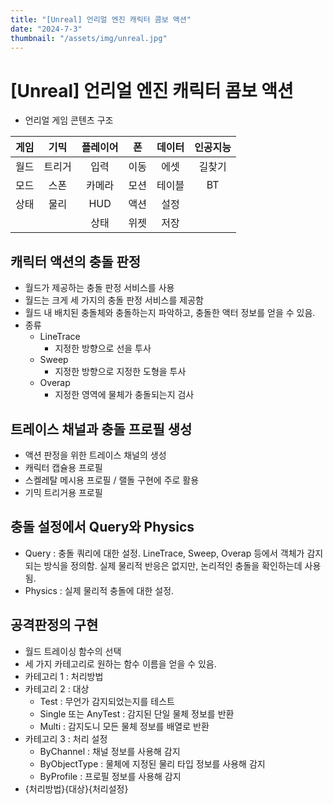 ```yaml
---
title: "[Unreal] 언리얼 엔진 캐릭터 콤보 액션"
date: "2024-7-3"
thumbnail: "/assets/img/unreal.jpg"
---
```


# [Unreal] 언리얼 엔진 캐릭터 콤보 액션

- 언리얼 게임 콘텐츠 구조

| 게임 |  기믹  | 플레이어 |  폰  | 데이터 | 인공지능 |
| :--: | :----: | :------: | :--: | :----: | :------: |
| 월드 | 트리거 |   입력   | 이동 |  에셋  |  길찾기  |
| 모드 |  스폰  |  카메라  | 모션 | 테이블 |    BT    |
| 상태 |  물리  |   HUD    | 액션 |  설정  |          |
|      |        |   상태   | 위젯 |  저장  |          |

## 캐릭터 액션의 충돌 판정

- 월드가 제공하는 충돌 판정 서비스를 사용
- 월드는 크게 세 가지의 충돌 판정 서비스를 제공함
- 월드 내 배치된 충돌체와 충돌하는지 파악하고, 충돌한 액터 정보를 얻을 수 있음.
- 종류
  - LineTrace
    - 지정한 방향으로 선을 투사
  - Sweep
    - 지정한 방향으로 지정한 도형을 투사
  - Overap
    - 지정한 영역에 물체가 충돌되는지 검사

## 트레이스 채널과 충돌 프로필 생성

- 액션 판정을 위한 트레이스 채널의 생성
- 캐릭터 캡슐용 프로필
- 스켈레탈 메시용 프로필 / 랠돌 구현에 주로 활용
- 기믹 트리거용 프로필

## 충돌 설정에서 Query와 Physics

- Query : 충돌 쿼리에 대한 설정. LineTrace, Sweep, Overap 등에서 객체가 감지되는 방식을 정의함. 실제 물리적 반응은 없지만, 논리적인 충돌을 확인하는데 사용됨.
- Physics : 실제 물리적 충돌에 대한 설정.



## 공격판정의 구현

- 월드 트레이싱 함수의 선택
- 세 가지 카테고리로 원하는 함수 이름을 얻을 수 있음.
- 카테고리 1 : 처리방법
- 카테고리 2 : 대상
  - Test : 무언가 감지되었는지를 테스트
  - Single 또는 AnyTest : 감지된 단일 물체 정보를 반환
  - Multi : 감지도니 모든 물체 정보를 배열로 반환
- 카테고리 3 : 처리 설정
  - ByChannel : 채널 정보를 사용해 감지
  - ByObjectType : 물체에 지정된 물리 타입 정보를 사용해 감지
  - ByProfile : 프로필 정보를 사용해 감지
- {처리방법}{대상}{처리설정}